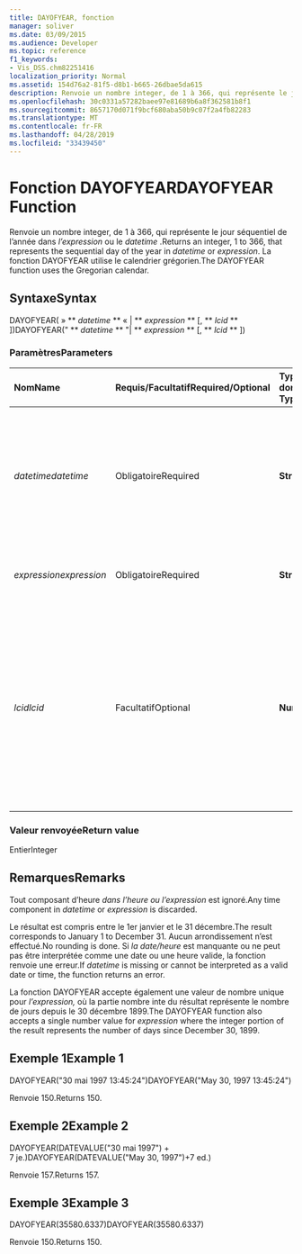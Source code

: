 ```yaml
---
title: DAYOFYEAR, fonction
manager: soliver
ms.date: 03/09/2015
ms.audience: Developer
ms.topic: reference
f1_keywords:
- Vis_DSS.chm82251416
localization_priority: Normal
ms.assetid: 154d76a2-81f5-d8b1-b665-26dbae5da615
description: Renvoie un nombre integer, de 1 à 366, qui représente le jour séquentiel de l’année dans l’expression ou le datetime. La fonction DAYOFYEAR utilise le calendrier grégorien.
ms.openlocfilehash: 30c0331a57282baee97e81689b6a8f362581b8f1
ms.sourcegitcommit: 8657170d071f9bcf680aba50b9c07f2a4fb82283
ms.translationtype: MT
ms.contentlocale: fr-FR
ms.lasthandoff: 04/28/2019
ms.locfileid: "33439450"
---
```

# <a name="dayofyear-function"></a><span data-ttu-id="b25e3-104">Fonction DAYOFYEAR</span><span class="sxs-lookup"><span data-stu-id="b25e3-104">DAYOFYEAR Function</span></span>

<span data-ttu-id="b25e3-105">Renvoie un nombre integer, de 1 à 366, qui représente le jour séquentiel de l’année dans _l’expression_ ou le _datetime_ .</span><span class="sxs-lookup"><span data-stu-id="b25e3-105">Returns an integer, 1 to 366, that represents the sequential day of the year in  _datetime_ or  _expression_.</span></span> <span data-ttu-id="b25e3-106">La fonction DAYOFYEAR utilise le calendrier grégorien.</span><span class="sxs-lookup"><span data-stu-id="b25e3-106">The DAYOFYEAR function uses the Gregorian calendar.</span></span>
  
## <a name="syntax"></a><span data-ttu-id="b25e3-107">Syntaxe</span><span class="sxs-lookup"><span data-stu-id="b25e3-107">Syntax</span></span>

<span data-ttu-id="b25e3-108">DAYOFYEAR( » \*\* *datetime* \*\* « | \*\* *expression* \*\* [, \*\* *lcid* \*\* ])</span><span class="sxs-lookup"><span data-stu-id="b25e3-108">DAYOFYEAR(" \*\* *datetime* \*\* "| \*\* *expression* \*\* [, \*\* *lcid* \*\* ])</span></span> 
  
### <a name="parameters"></a><span data-ttu-id="b25e3-109">Paramètres</span><span class="sxs-lookup"><span data-stu-id="b25e3-109">Parameters</span></span>

|<span data-ttu-id="b25e3-110">**Nom**</span><span class="sxs-lookup"><span data-stu-id="b25e3-110">**Name**</span></span>|<span data-ttu-id="b25e3-111">**Requis/Facultatif**</span><span class="sxs-lookup"><span data-stu-id="b25e3-111">**Required/Optional**</span></span>|<span data-ttu-id="b25e3-112">**Type de données**</span><span class="sxs-lookup"><span data-stu-id="b25e3-112">**Data Type**</span></span>|<span data-ttu-id="b25e3-113">**Description**</span><span class="sxs-lookup"><span data-stu-id="b25e3-113">**Description**</span></span>|
|:-----|:-----|:-----|:-----|
| <span data-ttu-id="b25e3-114">_datetime_</span><span class="sxs-lookup"><span data-stu-id="b25e3-114">_datetime_</span></span> <br/> |<span data-ttu-id="b25e3-115">Obligatoire</span><span class="sxs-lookup"><span data-stu-id="b25e3-115">Required</span></span>  <br/> |<span data-ttu-id="b25e3-116">**String**</span><span class="sxs-lookup"><span data-stu-id="b25e3-116">**String**</span></span> <br/> |<span data-ttu-id="b25e3-117">Toute chaîne communément reconnue comme date et heure ou comme référence à une cellule contenant une date et une heure.</span><span class="sxs-lookup"><span data-stu-id="b25e3-117">Any string commonly recognized as a date and time or a reference to a cell containing a date and time.</span></span>  <br/> |
| <span data-ttu-id="b25e3-118">_expression_</span><span class="sxs-lookup"><span data-stu-id="b25e3-118">_expression_</span></span> <br/> |<span data-ttu-id="b25e3-119">Obligatoire</span><span class="sxs-lookup"><span data-stu-id="b25e3-119">Required</span></span>  <br/> |<span data-ttu-id="b25e3-120">**String**</span><span class="sxs-lookup"><span data-stu-id="b25e3-120">**String**</span></span> <br/> |<span data-ttu-id="b25e3-121">Toute expression qui génère une date et une heure.</span><span class="sxs-lookup"><span data-stu-id="b25e3-121">Any expression that yields a date and time.</span></span>  <br/> |
| <span data-ttu-id="b25e3-122">_lcid_</span><span class="sxs-lookup"><span data-stu-id="b25e3-122">_lcid_</span></span> <br/> |<span data-ttu-id="b25e3-123">Facultatif</span><span class="sxs-lookup"><span data-stu-id="b25e3-123">Optional</span></span>  <br/> |<span data-ttu-id="b25e3-124">**Number**</span><span class="sxs-lookup"><span data-stu-id="b25e3-124">**Number**</span></span> <br/> |<span data-ttu-id="b25e3-p103">Spécifie l’identificateur de paramètres régionaux à utiliser pour l’évaluation d’une valeur de date et d’heure non locale. L’identificateur de paramètres régionaux est un nombre décrit dans les fichiers d’en-tête du système.</span><span class="sxs-lookup"><span data-stu-id="b25e3-p103">Specifies the locale identifier to be used in evaluating a non-local datetime. The locale identifier is a number described in the system header files.</span></span>  <br/> |
   
### <a name="return-value"></a><span data-ttu-id="b25e3-127">Valeur renvoyée</span><span class="sxs-lookup"><span data-stu-id="b25e3-127">Return value</span></span>

<span data-ttu-id="b25e3-128">Entier</span><span class="sxs-lookup"><span data-stu-id="b25e3-128">Integer</span></span>
  
## <a name="remarks"></a><span data-ttu-id="b25e3-129">Remarques</span><span class="sxs-lookup"><span data-stu-id="b25e3-129">Remarks</span></span>

<span data-ttu-id="b25e3-130">Tout composant d’heure  _dans l’heure ou_  _l’expression_ est ignoré.</span><span class="sxs-lookup"><span data-stu-id="b25e3-130">Any time component in  _datetime_ or  _expression_ is discarded.</span></span> 
  
<span data-ttu-id="b25e3-131">Le résultat est compris entre le 1er janvier et le 31 décembre.</span><span class="sxs-lookup"><span data-stu-id="b25e3-131">The result corresponds to January 1 to December 31.</span></span> <span data-ttu-id="b25e3-132">Aucun arrondissement n’est effectué.</span><span class="sxs-lookup"><span data-stu-id="b25e3-132">No rounding is done.</span></span> <span data-ttu-id="b25e3-133">Si  _la date/heure_ est manquante ou ne peut pas être interprétée comme une date ou une heure valide, la fonction renvoie une erreur.</span><span class="sxs-lookup"><span data-stu-id="b25e3-133">If  _datetime_ is missing or cannot be interpreted as a valid date or time, the function returns an error.</span></span> 
  
<span data-ttu-id="b25e3-134">La fonction DAYOFYEAR accepte également une valeur de nombre unique pour  _l’expression,_ où la partie nombre inte du résultat représente le nombre de jours depuis le 30 décembre 1899.</span><span class="sxs-lookup"><span data-stu-id="b25e3-134">The DAYOFYEAR function also accepts a single number value for  _expression_ where the integer portion of the result represents the number of days since December 30, 1899.</span></span> 
  
## <a name="example-1"></a><span data-ttu-id="b25e3-135">Exemple 1</span><span class="sxs-lookup"><span data-stu-id="b25e3-135">Example 1</span></span>

<span data-ttu-id="b25e3-136">DAYOFYEAR("30 mai 1997 13:45:24")</span><span class="sxs-lookup"><span data-stu-id="b25e3-136">DAYOFYEAR("May 30, 1997 13:45:24")</span></span>
  
<span data-ttu-id="b25e3-137">Renvoie 150.</span><span class="sxs-lookup"><span data-stu-id="b25e3-137">Returns 150.</span></span>
  
## <a name="example-2"></a><span data-ttu-id="b25e3-138">Exemple 2</span><span class="sxs-lookup"><span data-stu-id="b25e3-138">Example 2</span></span>

<span data-ttu-id="b25e3-139">DAYOFYEAR(DATEVALUE("30 mai 1997") + 7 je.)</span><span class="sxs-lookup"><span data-stu-id="b25e3-139">DAYOFYEAR(DATEVALUE("May 30, 1997")+7 ed.)</span></span>
  
<span data-ttu-id="b25e3-140">Renvoie 157.</span><span class="sxs-lookup"><span data-stu-id="b25e3-140">Returns 157.</span></span>
  
## <a name="example-3"></a><span data-ttu-id="b25e3-141">Exemple 3</span><span class="sxs-lookup"><span data-stu-id="b25e3-141">Example 3</span></span>

<span data-ttu-id="b25e3-142">DAYOFYEAR(35580.6337)</span><span class="sxs-lookup"><span data-stu-id="b25e3-142">DAYOFYEAR(35580.6337)</span></span>
  
<span data-ttu-id="b25e3-143">Renvoie 150.</span><span class="sxs-lookup"><span data-stu-id="b25e3-143">Returns 150.</span></span>
  

